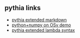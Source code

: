 pythia links
------------
* [pythia extended markdown](markdown_format.md)
* [python+numpy on OSv demo](http://secureosv.blogspot.com/2015/12/python27-and-numpy-on-osv.html)
* [pythia extended lambda syntax](http://secureosv.blogspot.com/2015/12/pythia-nested-and-chained-callbacks.html)
